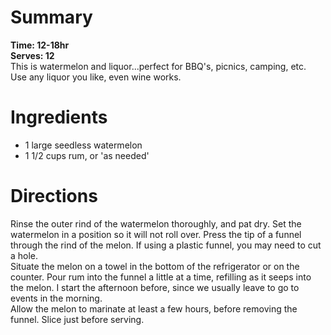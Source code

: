 # Summary
**Time: 12-18hr**  
**Serves: 12**   
This is watermelon and liquor...perfect for BBQ's, picnics, camping, etc.  
Use any liquor you like, even wine works.

# Ingredients
- 1 large seedless watermelon
- 1 1/2 cups rum, or 'as needed'

# Directions
Rinse the outer rind of the watermelon thoroughly, and pat dry. Set the watermelon in a position so it will not roll over. Press the tip of a funnel through the rind of the melon. If using a plastic funnel, you may need to cut a hole.   
Situate the melon on a towel in the bottom of the refrigerator or on the counter. Pour rum into the funnel a little at a time, refilling as it seeps into the melon. I start the afternoon before, since we usually leave to go to events in the morning.  
Allow the melon to marinate at least a few hours, before removing the funnel. Slice just before serving. 
